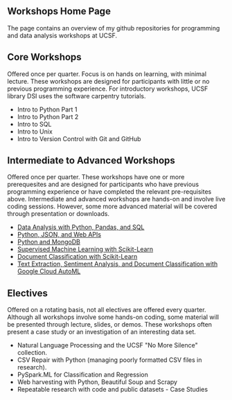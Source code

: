 ## Workshops Home Page

The page contains an overview of my github repositories for programming and data analysis workshops at UCSF. 

## Core Workshops

Offered once per quarter. Focus is on hands on learning, with minimal lecture. These workshops are designed for participants with little or no previous programming experience. For introductory workshops, UCSF library DSI uses the software carpentry tutorials. 

- Intro to Python Part 1
- Intro to Python Part 2
- Intro to SQL
- Intro to Unix
- Intro to Version Control with Git and GitHub

## Intermediate to Advanced Workshops

Offered once per quarter. These workshops have one or more prerequesites and are designed for participants who have previous programming experience or have completed the relevant pre-requisites above. Intermediate and advanced workshops are hands-on and involve live coding sessions. However, some more advanced material will be covered through presentation or downloads. 

- [Data Analysis with Python, Pandas, and SQL](https://github.com/geoffswc/Python-SQL-Workshop)
- [Python, JSON, and Web APIs](https://github.com/geoffswc/Python-JSON-Workshop)
- [Python and MongoDB](https://github.com/geoffswc/MongoDB-Python-Workshop)
- [Supervised Machine Learning with Scikit-Learn](https://github.com/geoffswc/Covid-Test-Predictions)
- [Document Classification with Scikit-Learn](https://github.com/geoffswc/Scikit-Learn-Workshop)
- [Text Extraction, Sentiment Analysis, and Document Classification with Google Cloud AutoML](https://github.com/geoffswc/GCP-Machine-Learning-API-Workshop)

## Electives

Offered on a rotating basis, not all electives are offered every quarter. Although all workshops involve some hands-on coding, some material will be presented through lecture, slides, or demos. These workshops often present a case study or an investigation of an interesting data set. 

- Natural Language Processing and the UCSF "No More Silence" collection. 
- CSV Repair with Python (managing poorly formatted CSV files in research).
- PySpark.ML for Classification and Regression
- Web harvesting with Python, Beautiful Soup and Scrapy
- Repeatable research with code and public datasets - Case Studies





